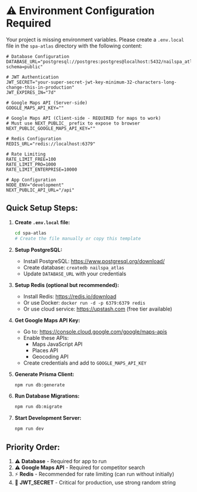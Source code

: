 # ⚠️ Environment Configuration Required

Your project is missing environment variables. Please create a `.env.local` file in the `spa-atlas` directory with the following content:

```env
# Database Configuration
DATABASE_URL="postgresql://postgres:postgres@localhost:5432/nailspa_atlas?schema=public"

# JWT Authentication
JWT_SECRET="your-super-secret-jwt-key-minimum-32-characters-long-change-this-in-production"
JWT_EXPIRES_IN="7d"

# Google Maps API (Server-side)
GOOGLE_MAPS_API_KEY=""

# Google Maps API (Client-side - REQUIRED for maps to work)
# Must use NEXT_PUBLIC_ prefix to expose to browser
NEXT_PUBLIC_GOOGLE_MAPS_API_KEY=""

# Redis Configuration
REDIS_URL="redis://localhost:6379"

# Rate Limiting
RATE_LIMIT_FREE=100
RATE_LIMIT_PRO=1000
RATE_LIMIT_ENTERPRISE=10000

# App Configuration
NODE_ENV="development"
NEXT_PUBLIC_API_URL="/api"
```

## Quick Setup Steps:

1. **Create `.env.local` file:**
   ```bash
   cd spa-atlas
   # Create the file manually or copy this template
   ```

2. **Setup PostgreSQL:**
   - Install PostgreSQL: https://www.postgresql.org/download/
   - Create database: `createdb nailspa_atlas`
   - Update `DATABASE_URL` with your credentials

3. **Setup Redis (optional but recommended):**
   - Install Redis: https://redis.io/download
   - Or use Docker: `docker run -d -p 6379:6379 redis`
   - Or use cloud service: https://upstash.com (free tier available)

4. **Get Google Maps API Key:**
   - Go to: https://console.cloud.google.com/google/maps-apis
   - Enable these APIs:
     - Maps JavaScript API
     - Places API
     - Geocoding API
   - Create credentials and add to `GOOGLE_MAPS_API_KEY`

5. **Generate Prisma Client:**
   ```bash
   npm run db:generate
   ```

6. **Run Database Migrations:**
   ```bash
   npm run db:migrate
   ```

7. **Start Development Server:**
   ```bash
   npm run dev
   ```

## Priority Order:

1. ⚠️ **Database** - Required for app to run
2. ⚠️ **Google Maps API** - Required for competitor search
3. ⚡ **Redis** - Recommended for rate limiting (can run without initially)
4. 🔐 **JWT_SECRET** - Critical for production, use strong random string

